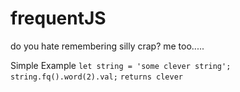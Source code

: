 # frequentJS
do you hate remembering silly crap? me too.....

Simple Example
`let string = 'some clever string';`
`string.fq().word(2).val;`
`returns clever`
